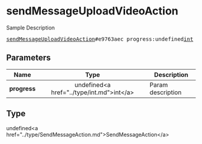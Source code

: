 # sendMessageUploadVideoAction

Sample Description

<pre>
<a href="../constructor/sendMessageUploadVideoAction.md">sendMessageUploadVideoAction</a>#e9763aec progress:undefined<a href="../type/int.md">int</a> = undefined<a href="../type/SendMessageAction.md">SendMessageAction</a>;
</pre>

## Parameters

| Name | Type | Description |
|------|:----:|-------------|
| **progress** | undefined&lt;a href=&#34;../type/int.md&#34;&gt;int&lt;/a&gt; | Param description |

## Type

undefined&lt;a href=&#34;../type/SendMessageAction.md&#34;&gt;SendMessageAction&lt;/a&gt;
